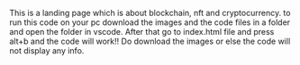 This is a landing page which is about blockchain, nft and cryptocurrency.
to run this code on your pc download the images and the code files in a folder and open the folder in vscode.
After that go to index.html file and press alt+b and the code will work!!
Do download the images or else the code will not display any info.
